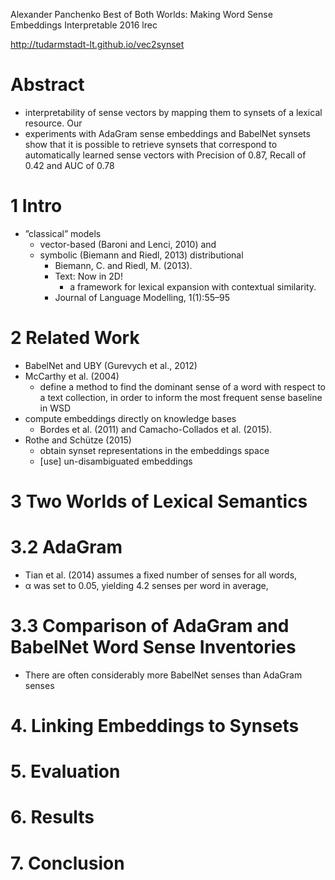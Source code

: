 Alexander Panchenko
Best of Both Worlds: Making Word Sense Embeddings Interpretable
2016 lrec

http://tudarmstadt-lt.github.io/vec2synset

# Abstract

* interpretability of sense vectors by mapping them to synsets of a lexical
resource. Our 
* experiments with AdaGram sense embeddings and BabelNet synsets show that it
  is possible to retrieve synsets that correspond to automatically learned
  sense vectors with Precision of 0.87, Recall of 0.42 and AUC of 0.78

# 1 Intro

* ”classical” models
  * vector-based (Baroni and Lenci, 2010) and 
  * symbolic (Biemann and Riedl, 2013) distributional 
    * Biemann, C. and Riedl, M. (2013). 
    * Text: Now in 2D! 
      * a framework for lexical expansion with contextual similarity. 
    * Journal of Language Modelling, 1(1):55–95

# 2 Related Work

* BabelNet and UBY (Gurevych et al., 2012)
* McCarthy et al. (2004)
  * define a method to find the dominant sense of a word with respect to a text
    collection, in order to inform the most frequent sense baseline in WSD
* compute embeddings directly on knowledge bases 
  * Bordes et al. (2011) and Camacho-Collados et al. (2015). 
* Rothe and Schütze (2015) 
  * obtain synset representations in the embeddings space
  * [use] un-disambiguated embeddings

# 3 Two Worlds of Lexical Semantics

# 3.2 AdaGram

* Tian et al. (2014) assumes a fixed number of senses for all words,
* α was set to 0.05, yielding 4.2 senses per word in average,

# 3.3 Comparison of AdaGram and BabelNet Word Sense Inventories

* There are often considerably more BabelNet senses than AdaGram senses

# 4. Linking Embeddings to Synsets

# 5. Evaluation

# 6. Results

# 7. Conclusion
